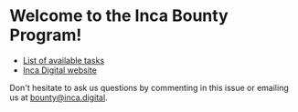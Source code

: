# Welcome to the Inca Bounty Program!

* [List of available tasks](https://github.com/inca-digital/bounty/issues)
* [Inca Digital website](https://inca.digital)

Don't hesitate to ask us questions by commenting in this issue or emailing us at bounty@inca.digital.
